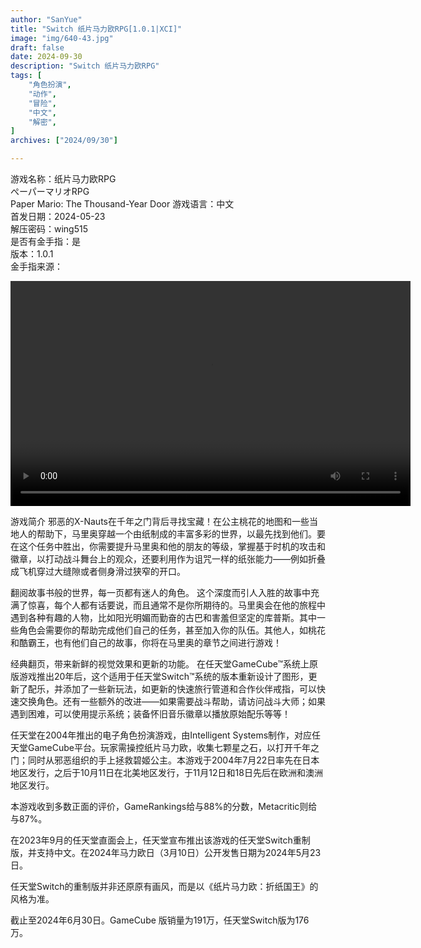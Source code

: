 ```yaml
---
author: "SanYue"
title: "Switch 纸片马力欧RPG[1.0.1|XCI]"
image: "img/640-43.jpg"
draft: false
date: 2024-09-30
description: "Switch 纸片马力欧RPG"
tags: [
    "角色扮演",
    "动作",
    "冒险",
    "中文",
    "解密",
]
archives: ["2024/09/30"]

---
```


游戏名称：纸片马力欧RPG  
ぺーパーマリオRPG  
Paper Mario: The Thousand-Year Door 
游戏语言：中文  
首发日期：2024-05-23  
解压密码：wing515  
是否有金手指：是  
版本：1.0.1  
金手指来源：

<video width="640" height="360" controls>
    <source src="C:\Users\weijunchun_vendor\Documents\blog\static\videos\SED.mp4" type="video/mp4">
    Your browser does not support the video tag.
</video>


游戏简介
邪恶的X-Nauts在千年之门背后寻找宝藏！在公主桃花的地图和一些当地人的帮助下，马里奥穿越一个由纸制成的丰富多彩的世界，以最先找到他们。要在这个任务中胜出，你需要提升马里奥和他的朋友的等级，掌握基于时机的攻击和徽章，以打动战斗舞台上的观众，还要利用作为诅咒一样的纸张能力——例如折叠成飞机穿过大缝隙或者侧身滑过狭窄的开口。

翻阅故事书般的世界，每一页都有迷人的角色。
这个深度而引人入胜的故事中充满了惊喜，每个人都有话要说，而且通常不是你所期待的。马里奥会在他的旅程中遇到各种有趣的人物，比如阳光明媚而勤奋的古巴和害羞但坚定的库普斯。其中一些角色会需要你的帮助完成他们自己的任务，甚至加入你的队伍。其他人，如桃花和酷霸王，也有他们自己的故事，你将在马里奥的章节之间进行游戏！

经典翻页，带来新鲜的视觉效果和更新的功能。
在任天堂GameCube™系统上原版游戏推出20年后，这个适用于任天堂Switch™系统的版本重新设计了图形，更新了配乐，并添加了一些新玩法，如更新的快速旅行管道和合作伙伴戒指，可以快速交换角色。还有一些额外的改进——如果需要战斗帮助，请访问战斗大师；如果遇到困难，可以使用提示系统；装备怀旧音乐徽章以播放原始配乐等等！

任天堂在2004年推出的电子角色扮演游戏，由Intelligent Systems制作，对应任天堂GameCube平台。玩家需操控纸片马力欧，收集七颗星之石，以打开千年之门；同时从邪恶组织的手上拯救碧姬公主。本游戏于2004年7月22日率先在日本地区发行，之后于10月11日在北美地区发行，于11月12日和18日先后在欧洲和澳洲地区发行。

本游戏收到多数正面的评价，GameRankings给与88%的分数，Metacritic则给与87%。

在2023年9月的任天堂直面会上，任天堂宣布推出该游戏的任天堂Switch重制版，并支持中文。在2024年马力欧日（3月10日）公开发售日期为2024年5月23日。

任天堂Switch的重制版并非还原原有画风，而是以《纸片马力欧：折纸国王》的风格为准。

截止至2024年6月30日。GameCube 版销量为191万，任天堂Switch版为176万。